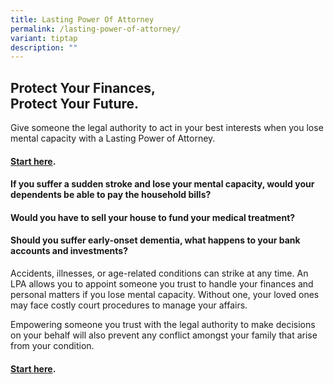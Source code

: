 ```yaml
---
title: Lasting Power Of Attorney
permalink: /lasting-power-of-attorney/
variant: tiptap
description: ""
---
```

<h2><strong>Protect Your Finances,</strong><br><strong>Protect Your Future.</strong></h2>
<p>Give someone the legal authority to act in your best interests when you
lose mental capacity with a Lasting Power of Attorney.</p>
<h4><a href="https://mylegacy.life.gov.sg/end-of-life-planning/make-a-lasting-power-of-attorney" rel="noopener nofollow" target="_blank">Start here</a>.</h4>
<h4>If you suffer a sudden stroke and lose your mental capacity, would your dependents be able to pay the household bills?</h4>
<h4>Would you have to sell your house to fund your medical treatment?</h4>
<h4>Should you suffer early-onset dementia, what happens to your bank accounts and investments?</h4>
<p>Accidents, illnesses, or age-related conditions can strike at any time.
An LPA allows you to appoint someone you trust to handle your finances
and personal matters if you lose mental capacity. Without one, your loved
ones may face costly court procedures to manage your affairs.</p>
<p>Empowering someone you trust with the legal authority to make decisions
on your behalf will also prevent any conflict amongst your family that
arise from your condition.</p>
<h4><a href="https://mylegacy.life.gov.sg/end-of-life-planning/make-a-lasting-power-of-attorney" rel="noopener nofollow" target="_blank">Start here</a>.</h4>
<p></p>